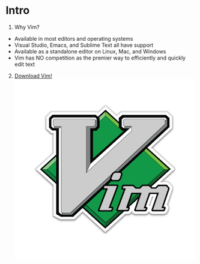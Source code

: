 # Intro
1. Why Vim?
  * Available in most editors and operating systems
  * Visual Studio, Emacs, and Sublime Text all have support
  * Available as a standalone editor on Linux, Mac, and Windows
  * Vim has NO competition as the premier way to efficiently and quickly edit text
2. [Download Vim!](https://vim.sourceforge.io/download.php)
![alt text](https://github.com/tltjr/vim/raw/master/vim.png)

